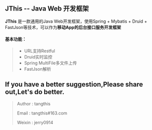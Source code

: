 JThis -- Java Web 开发框架
------

**JThis** 是一款通用的Java Web开发框架，使用Spring + Mybatis + Druid + FastJson等技术，可以作为**移动App的后台接口服务开发框架**


#### 基本功能：
> * URL支持Restful
> * Druid实时监控
> * Spring MultiFile多文件上传
> * FastJson解析



## If you have a better suggestion,Please share out,Let's do better.
> Author : tangthis
>
> Email  : tangthis#163.com
>
> Weixin : jerry0914
